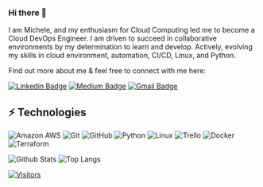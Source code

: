 ### Hi there 👋

I am Michele, and my enthusiasm for Cloud Computing led me to become a Cloud DevOps Engineer. I am driven to succeed in collaborative environments by my determination to learn and develop.
Actively, evolving my skills in cloud environment, automation, CI/CD, Linux, and Python.

Find out more about me & feel free to connect with me here:

<!-- Replace the fields below with the information requested. Remember to remove the encapsulating <> characters. For spaces in names, use %20 (e.g. Broadus%20Palmer) -->

[![Linkedin Badge](https://img.shields.io/badge/-Michele%20Costa-blue?style=flat-square&logo=Linkedin&logoColor=white&link=https://www.linkedin.com/in/michelecosta6/)](https://www.linkedin.com/in/michelecosta6/)
[![Medium Badge](https://img.shields.io/badge/Michele%20Costa-12100E?style=flat-square&logo=medium&logoColor=white&link=https://medium.com/@michele-costa)](https://medium.com/@michele-costa)
[![Gmail Badge](https://img.shields.io/badge/-michcosta2211@gmail.com-c14438?style=flat-square&logo=Gmail&logoColor=white&link=mailto:michcosta2211@gmail.com)](mailto:michcosta2211@gmail.com)

## ⚡ Technologies

<!-- Check out the Badges folder for more badges -->

![Amazon AWS](https://img.shields.io/badge/Amazon%20AWS-232F3E?style=flat-square&logo=amazon-aws)
![Git](https://img.shields.io/badge/-Git-black?style=flat-square&logo=git)
![GitHub](https://img.shields.io/badge/-GitHub-181717?style=flat-square&logo=github)
![Python](https://img.shields.io/badge/-Python-black?style=flat-square&logo=Python)
![Linux](https://img.shields.io/badge/Linux-FCC624?style=flat-square&logo=linux&logoColor=black)
![Trello](https://img.shields.io/badge/Trello-%23026AA7.svg?style=flat-square&logo=Trello&logoColor=white)
![Docker](https://img.shields.io/badge/docker-%230db7ed.svg?style=for-the-badge&logo=docker&logoColor=white)
![Terraform](https://img.shields.io/badge/terraform-%235835CC.svg?style=for-the-badge&logo=terraform&logoColor=white)

<!-- Replace the fields below with the information requested. Remember to remove the encapsulating <> characters. -->

![Github Stats](https://github-readme-stats.vercel.app/api?username=Michele2c&count_private=true&show_icons=true&include_all_commits=true)
![Top Langs](https://github-readme-stats.vercel.app/api/top-langs/?username=Michele2c&hide=TeX&layout=compact)


[![Visitors](https://api.visitorbadge.io/api/visitors?path=LevelUpInTech%2FLevelUpInTech&label=VISITORS&countColor=%23263759)](https://visitorbadge.io/status?path=LevelUpInTech%2FLevelUpInTech)
